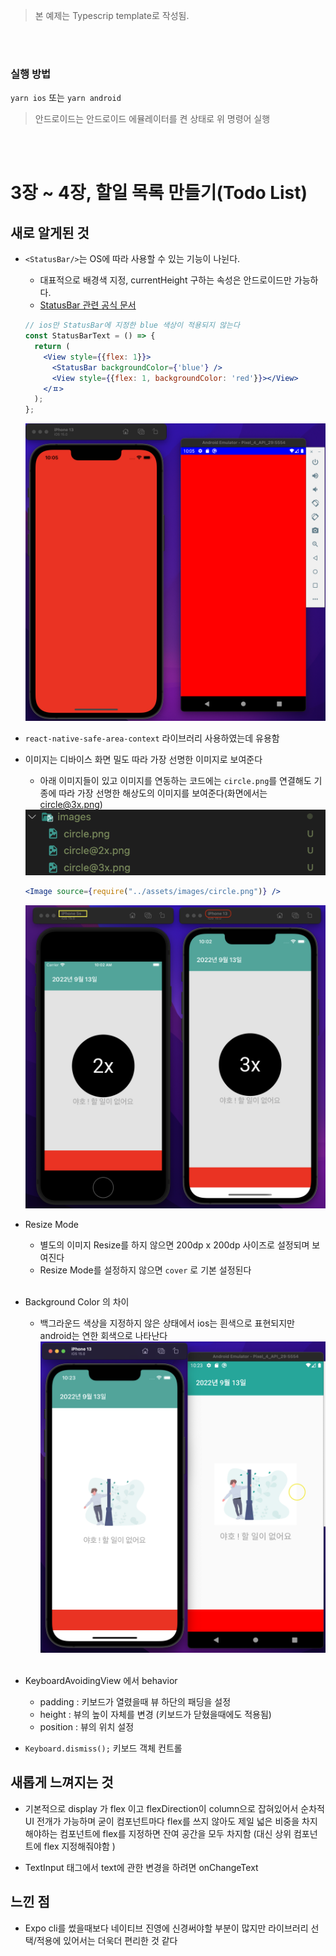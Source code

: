 > 본 예제는 Typescrip template로 작성됨.

<br/>

<br/>

### 실행 방법

`yarn ios` 또는 `yarn android`

> 안드로이드는 안드로이드 에뮬레이터를 켠 상태로 위 명령어 실행

<br/>
<br/>

# 3장 ~ 4장, 할일 목록 만들기(Todo List)

## 새로 알게된 것

-   `<StatusBar/>`는 OS에 따라 사용할 수 있는 기능이 나뉜다.

    -   대표적으로 배경색 지정, currentHeight 구하는 속성은 안드로이드만 가능하다.
    -   [StatusBar 관련 공식 문서](https://reactnative.dev/docs/0.68/statusbar)

    ```jsx
    // ios만 StatusBar에 지정한 blue 색상이 적용되지 않는다
    const StatusBarText = () => {
      return (
        <View style={{flex: 1}}>
          <StatusBar backgroundColor={'blue'} />
          <View style={{flex: 1, backgroundColor: 'red'}}></View>
        </ㅍ>
      );
    };
    ```

    <img src="../capture/StatusBarTest.png" width="500">

    <br/>

-   `react-native-safe-area-context` 라이브러리 사용하였는데 유용함
    <br/>
-   이미지는 디바이스 화면 밀도 따라 가장 선명한 이미지로 보여준다

    -   아래 이미지들이 있고 이미지를 연동하는 코드에는 `circle.png`를 연결해도 기종에 따라 가장 선명한 해상도의 이미지를 보여준다(화면에서는 circle@3x.png)

    <img src="../capture/ImageList.png" width="500">

    ```jsx
    <Image source={require("../assets/images/circle.png")} />
    ```

    <img src="../capture/viewImage.png" width="500">

    <br/>

-   Resize Mode

    -   별도의 이미지 Resize를 하지 않으면 200dp x 200dp 사이즈로 설정되며 보여진다
    -   Resize Mode를 설정하지 않으면 `cover` 로 기본 설정된다

    <br/>

-   Background Color 의 차이

    -   백그라운드 색상을 지정하지 않은 상태에서 ios는 흰색으로 표현되지만 android는 연한 회색으로 나타난다
        <img src="../capture/differentBg.png" width="500">

    <br/>

-   KeyboardAvoidingView 에서 behavior

    -   padding : 키보드가 열렸을때 뷰 하단의 패딩을 설정
    -   height : 뷰의 높이 자체를 변경 (키보드가 닫혔을때에도 적용됨)
    -   position : 뷰의 위치 설정

-   `Keyboard.dismiss();` 키보드 객체 컨트롤

## 새롭게 느껴지는 것

-   기본적으로 display 가 flex 이고 flexDirection이 column으로 잡혀있어서 순차적 UI 전개가 가능하며
    굳이 컴포넌트마다 flex를 쓰지 않아도 제일 넓은 비중을 차지해야하는 컴포넌트에 flex를 지정하면 잔여 공간을 모두 차지함 (대신 상위 컴포넌트에 flex 지정해줘야함 )

-   TextInput 태그에서 text에 관한 변경을 하려면 onChangeText

## 느낀 점

-   Expo cli를 썼을때보다 네이티브 진영에 신경써야할 부분이 많지만 라이브러리 선택/적용에 있어서는 더욱더 편리한 것 같다
